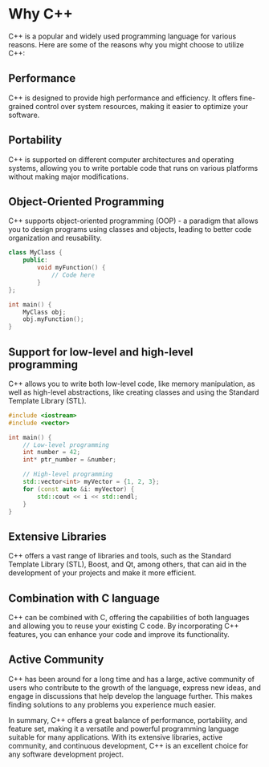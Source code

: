 # Why C++
C++ is a popular and widely used programming language for various reasons. Here are some of the reasons why you might choose to utilize C++:

## Performance

C++ is designed to provide high performance and efficiency. It offers fine-grained control over system resources, making it easier to optimize your software.

## Portability

C++ is supported on different computer architectures and operating systems, allowing you to write portable code that runs on various platforms without making major modifications.

## Object-Oriented Programming

C++ supports object-oriented programming (OOP) - a paradigm that allows you to design programs using classes and objects, leading to better code organization and reusability.

```cpp
class MyClass {
    public:
        void myFunction() {
            // Code here
        }
};

int main() {
    MyClass obj;
    obj.myFunction();
}
```

## Support for low-level and high-level programming

C++ allows you to write both low-level code, like memory manipulation, as well as high-level abstractions, like creating classes and using the Standard Template Library (STL).

```cpp
#include <iostream>
#include <vector>

int main() {
    // Low-level programming
    int number = 42;
    int* ptr_number = &number;

    // High-level programming
    std::vector<int> myVector = {1, 2, 3};
    for (const auto &i: myVector) {
        std::cout << i << std::endl;
    }
}
```

## Extensive Libraries

C++ offers a vast range of libraries and tools, such as the Standard Template Library (STL), Boost, and Qt, among others, that can aid in the development of your projects and make it more efficient.

## Combination with C language

C++ can be combined with C, offering the capabilities of both languages and allowing you to reuse your existing C code. By incorporating C++ features, you can enhance your code and improve its functionality.

## Active Community

C++ has been around for a long time and has a large, active community of users who contribute to the growth of the language, express new ideas, and engage in discussions that help develop the language further. This makes finding solutions to any problems you experience much easier.

In summary, C++ offers a great balance of performance, portability, and feature set, making it a versatile and powerful programming language suitable for many applications. With its extensive libraries, active community, and continuous development, C++ is an excellent choice for any software development project.